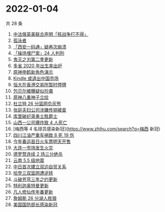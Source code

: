 # 2022-01-04

共 28 条

<!-- BEGIN ZHIHUSEARCH -->
<!-- 最后更新时间 Tue Jan 04 2022 15:11:49 GMT+0800 (China Standard Time) -->
1. [中法俄英美联合声明「核战争打不得」](https://www.zhihu.com/search?q=五核武器国家发表联合声明)
1. [孤泳者](https://www.zhihu.com/search?q=孤泳者)
1. [「西安一码通」疑再次崩溃](https://www.zhihu.com/search?q=西安一码通)
1. [「操场埋尸案」24 人判刑](https://www.zhihu.com/search?q=操场埋尸案)
1. [鬼灭之刃第二季更新](https://www.zhihu.com/search?q=鬼灭之刃)
1. [多省 2020 年出生率出炉](https://www.zhihu.com/search?q=2020年出生率)
1. [原神申鹤新角色演示](https://www.zhihu.com/search?q=原神)
1. [Kindle 或退出中国市场](https://www.zhihu.com/search?q=Kindle)
1. [恒大在香港交易所暂时停牌](https://www.zhihu.com/search?q=恒大)
1. [包贝尔被曝疑似抄袭](https://www.zhihu.com/search?q=包贝尔抄袭)
1. [原神八重神子立绘](https://www.zhihu.com/search?q=原神)
1. [杜兰特 26 分篮网负灰熊](https://www.zhihu.com/search?q=篮网)
1. [张庭夫妇公司涉嫌传销被查](https://www.zhihu.com/search?q=张庭夫妇)
1. [库里破纪录勇士胜爵士](https://www.zhihu.com/search?q=勇士)
1. [山西一公司爆炸致 4 人死亡](https://www.zhihu.com/search?q=山西爆炸)
1. [梅西等 4 名球员感染新冠](https://www.zhihu.com/search?q=梅西 新冠)
1. [四川江油严重车祸致 8 死 19 伤](https://www.zhihu.com/search?q=四川江油车祸)
1. [今年春运首日火车票明天开售](https://www.zhihu.com/search?q=春运)
1. [大连一市场发生火灾](https://www.zhihu.com/search?q=大连火灾)
1. [德罗赞连续 2 场三分绝杀](https://www.zhihu.com/search?q=德罗赞)
1. [云南 5.5 级地震](https://www.zhihu.com/search?q=云南地震)
1. [中日首次建立双边自贸关系](https://www.zhihu.com/search?q=中日双边自贸关系)
1. [哈登三双篮网遭逆转](https://www.zhihu.com/search?q=篮网)
1. [斗破苍穹三年之约更新](https://www.zhihu.com/search?q=斗破苍穹三年之约)
1. [特利迦奥特曼更新](https://www.zhihu.com/search?q=特利迦奥特曼)
1. [凡人修仙传年番更新](https://www.zhihu.com/search?q=凡人修仙传)
1. [詹姆斯 26 分湖人胜狼](https://www.zhihu.com/search?q=湖人)
1. [美国国防部长感染新冠](https://www.zhihu.com/search?q=美国国防部长)
<!-- END ZHIHUSEARCH -->
